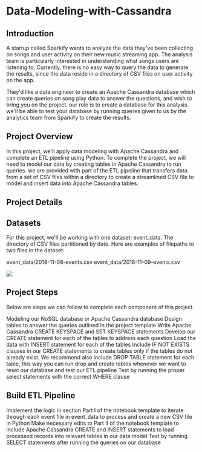 # Data-Modeling-with-Cassandra

## Introduction
A startup called Sparkify wants to analyze the data they've been collecting on songs and user activity on their new music streaming app.
The analysis team is particularly interested in understanding what songs users are listening to. Currently, there is no easy way to query the data to generate the results,
since the data reside in a directory of CSV files on user activity on the app.

They'd like a data engineer to create an Apache Cassandra database which can create queries on song play data to answer the questions, and wish to bring you on the project.
our role is to create a database for this analysis. we'll be able to test your database by running queries given to us by the analytics team from Sparkify to create the results.


## Project Overview
In this project, we'll apply data modeling with Apache Cassandra and complete an ETL pipeline using Python. To complete the project, we will need to model our data by creating tables in Apache Cassandra to run queries.
we are provided with part of the ETL pipeline that transfers data from a set of CSV files within a directory 
to create a streamlined CSV file to model and insert data into Apache Cassandra tables.

## Project Details

## Datasets
For this project, we'll be working with one dataset: event_data. The directory of CSV files partitioned by date. Here are examples of filepaths to two files in the dataset:

event_data/2018-11-08-events.csv
event_data/2018-11-09-events.csv

![](Resources/images/image_event_datafile_new.jpg)


## Project Steps
Below are steps we can follow to complete each component of this project.

Modeling our NoSQL database or Apache Cassandra database
Design tables to answer the queries outlined in the project template
Write Apache Cassandra CREATE KEYSPACE and SET KEYSPACE statements
Develop our CREATE statement for each of the tables to address each question
Load the data with INSERT statement for each of the tables
Include IF NOT EXISTS clauses in our CREATE statements to create tables only if the tables do not already exist.
We recommend also include DROP TABLE statement for each table, this way you can run drop and create tables whenever we want to reset our database and test our ETL pipeline
Test by running the proper select statements with the correct WHERE clause


## Build ETL Pipeline
Implement the logic in section Part I of the notebook template to iterate through each event file in event_data to process and create a new CSV file in Python
Make necessary edits to Part II of the notebook template to include Apache Cassandra CREATE and INSERT statements to load processed records 
into relevant tables in our data model
Test by running SELECT statements after running the queries on our database

